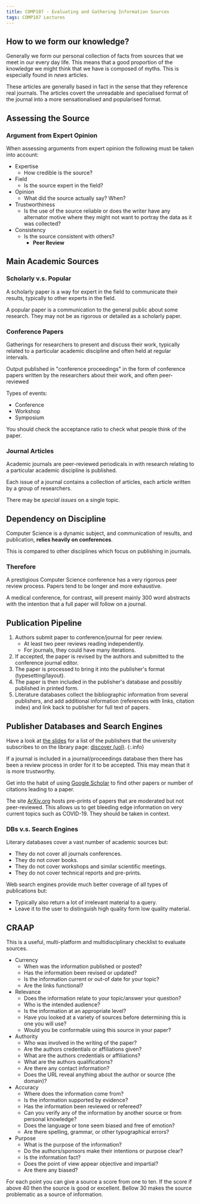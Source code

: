```yaml
---
title: COMP107 - Evaluating and Gathering Information Sources
tags: COMP107 Lectures
---
```

## How to we form our knowledge?
Generally we form our personal collection of facts from sources that we meet in our every day life. This means that a good proportion of the knowledge we might think that we have is composed of myths. This is especially found in *news* articles.

These articles are generally based in fact in the sense that they reference real journals. The articles covert the unreadable and specialised format of the journal into a more sensationalised and popularised format.

## Assessing the Source
### Argument from Expert Opinion
When assessing arguments from expert opinion the following must be taken into account:

* Expertise
	* How credible is the source?
* Field
	* Is the source expert in the field?
* Opinion
	* What did the source actually say? When?
* Trustworthiness
	* Is the use of the source reliable or does the writer have any alternator motive where they might not want to portray the data as it was collected?
* Consistency
	* Is the source consistent with others? 
		* **Peer Review**

## Main Academic Sources
### Scholarly v.s. Popular
A scholarly paper is a way for expert in the field to communicate their results, typically to other experts in the field.

A popular paper is a communication to the general public about some research. They may not be as rigorous or detailed as a scholarly paper.

### Conference Papers
Gatherings for researchers to present and discuss their work, typically related to a particular academic discipline and often held at regular intervals.

Output published in "conference proceedings" in the form of conference papers written by the researchers about their work, and often peer-reviewed

Types of events:

* Conference
* Workshop
* Symposium

You should check the acceptance ratio to check what people think of the paper.

### Journal Articles
Academic journals are peer-reviewed periodicals in with research relating to a particular academic discipline is published.

Each issue of a journal contains a collection of articles, each article written by a group of researchers.

There may be *special issues* on a single topic.

## Dependency on Discipline
Computer Science is a dynamic subject, and communication of results, and publication, **relies heavily on conferences**.

This is compared to other disciplines which focus on publishing in journals.

### Therefore
A prestigious Computer Science conference has  a very rigorous peer review process. Papers tend to be longer and more exhaustive.

A medical conference, for contrast, will present mainly 300 word abstracts with the intention that a full paper will follow on a journal.

## Publication Pipeline
1. Authors submit paper to conference/journal for peer review.
	* At least two peer reviews reading independently.
	* For journals, they could have many iterations.
1. If accepted, the paper is revised by the authors and submitted to the conference journal editor.
1. The paper is processed to bring it into the publisher's format (typesetting/layout).
1. The paper is then included in the publisher's database and possibly published in printed form.
1. Literature databases collect the bibliographic information from several publishers, and add additional information (references with links, citation index) and link back to publisher for full text of papers.

## Publisher Databases and Search Engines
Have a look at [the slides]({{site.baseurl}}/assets/comp107/lectures/2020-10-31-1.pdf) for a list of the publishers that the university subscribes to on the library page: [discover (uol)](http://liv.ac.uk/library).
{:.info}

If a journal is included in a journal/proceedings database then there has been a review process in order for it to be accepted. This may mean that it is more trustworthy.

Get into the habit of using [Google Scholar](scholar.google.com) to find other papers or number of citations leading to a paper.

The site [ArXiv.org](arXiv.org) hosts pre-prints of papers that are moderated but not peer-reviewed. This allows us to get bleeding edge information on very current topics such as COVID-19. They should be taken in context. 

### DBs v.s. Search Engines 
Literary databases cover a vast number of academic sources but:

* They do not cover all journals conferences.
* They do not cover books.
* They do not cover workshops and similar scientific meetings.
* They do not cover technical reports and pre-prints.

Web search engines provide much better coverage of all types of publications but:

* Typically also return a lot of irrelevant material to a query.
* Leave it to the user to distinguish high quality form low quality material.

## CRAAP
This is a useful, multi-platform and multidisciplinary checklist to evaluate sources.

* Currency
	* When was the information published or posted?
	* Has the information been revised or updated?
	* Is the information current or out-of date for your topic?
	* Are the links functional?
* Relevance
	* Does the information relate to your topic/answer your question?
	* Who is the intended audience?
	* Is the information at an appropriate level?
	* Have you looked at a variety of sources before determining this is one you will use?
	* Would you be conformable using this source in your paper?
* Authority
	* Who was involved in the writing of the paper?
	* Are the authors credentials or affiliations given?
	* What are the authors credentials or affiliations?
	* What are the authors qualifications?
	* Are there any contact information?
	* Does the URL reveal anything about the author or source (the domain)?
* Accuracy
	* Where does the information come from?
	* Is the information supported by evidence?
	* Has the information been reviewed or refereed?
	* Can you verify any of the information by another source or from personal knowledge?
	* Does the language or tone seem biased and free of emotion?
	* Are there spelling, grammar, or other typographical errors?
* Purpose
	* What is the purpose of the information?
	* Do the authors/sponsors make their intentions or purpose clear?
	* Is the information fact?
	* Does the point of view appear objective and impartial?
	* Are there any biased?
	
For each point you can give a source a score from one to ten. If the score if above 40 then the source is good or excellent. Bellow 30 makes the source problematic as a source of information.
